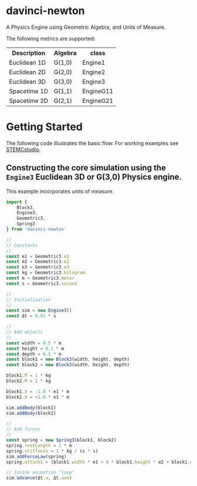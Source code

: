 # davinci-newton
A Physics Engine using Geometric Algebra, and Units of Measure.

The following metrics are supported:

<table>
    <tr>
        <th>Description</th><th>Algebra</th><th>class</th>
    </tr>
    <tr>
        <td>Euclidean 1D</td><td>G(1,0)</td><td>Engine1</td>
    </tr>
    <tr>
        <td>Euclidean 2D</td><td>G(2,0)</td><td>Engine2</td>
    </tr>
    <tr>
        <td>Euclidean 3D</td><td>G(3,0)</td><td>Engine3</td>
    </tr>
    <tr>
        <td>Spacetime 1D</td><td>G(1,1)</td><td>EngineG11</td>
    </tr>
    <tr>
        <td>Spacetime 2D</td><td>G(2,1)</td><td>EngineG21</td>
    </tr>
</table>

# Getting Started

The following code illustrates the basic flow. For working examples see [STEMCstudio](https://www.stemcstudio.com/examples).

## Constructing the core simulation using the `Engine3` Euclidean 3D or G(3,0) Physics engine.

This example incorporates units of measure.

```typescript
import {
    Block3,
    Engine3,
    Geometric3,
    Spring3
} from 'davinci-newton'

//
// Constants
//
const e1 = Geometric3.e1
const e2 = Geometric3.e2
const e3 = Geometric3.e3
const kg = Geometric3.kilogram
const m = Geometric3.meter
const s = Geometric3.second

//
// Initialization
//
const sim = new Engine3()
const Δt = 0.01 * s

//
// Add objects
//
const width = 0.5 * m
const height = 0.1 * m
const depth = 0.5 * m
const block1 = new Block3(width, height, depth)
const block2 = new Block3(width, height, depth)

block1.M = 1 * kg
block2.M = 1 * kg

block1.X = -1.0 * e1 * m
block2.X = +1.0 * e1 * m

sim.addBody(block1)
sim.addBody(block2)

//
// Add forces
//
const spring = new Spring3(block1, block2)
spring.restLength = 1 * m
spring.stiffness = 1 * kg / (s * s)
sim.addForceLaw(spring)
spring.attach1 = (block1.width * e1 + 0 * block1.height * e2 + block1.depth * e3) / 2

// Inside animation "loop"
sim.advance(Δt.a, Δt.uom)
```
